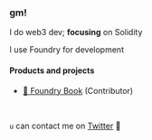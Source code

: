 ### gm!

I do web3 dev; **focusing** on Solidity

I use Foundry for development

#### Products and projects
- [📖 Foundry Book](https://onbjerg.github.io/foundry-book/) (Contributor)
<br>

`u` can contact me on [Twitter](https://twitter.com/ZeroEkkusu00x) 🌸

<!--
**ZeroEkkusu/ZeroEkkusu** is a ✨ _special_ ✨ repository because its `README.md` (this file) appears on your GitHub profile.

Here are some ideas to get you started:

- 🔭 I’m currently working on ...
- 🌱 I’m currently learning ...
- 👯 I’m looking to collaborate on ...
- 🤔 I’m looking for help with ...
- 💬 Ask me about ...
- 📫 How to reach me: ...
- 😄 Pronouns: ...
- ⚡ Fun fact: ...
-->
